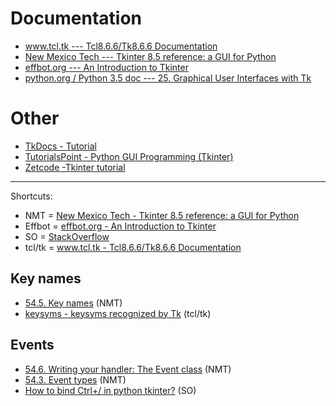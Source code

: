 
# Documentation

- [www.tcl.tk --- Tcl8.6.6/Tk8.6.6 Documentation](http://www.tcl.tk/man/tcl8.6/contents.htm)
- [New Mexico Tech --- Tkinter 8.5 reference: a GUI for Python](http://infohost.nmt.edu/tcc/help/pubs/tkinter/web/index.html)
- [effbot.org --- An Introduction to Tkinter](http://effbot.org/tkinterbook/tkinter-index.htm)
- [python.org / Python 3.5 doc --- 25. Graphical User Interfaces with Tk](https://docs.python.org/3.5/library/tk.html)

# Other

- [TkDocs - Tutorial](http://www.tkdocs.com/tutorial/)
- [TutorialsPoint - Python GUI Programming (Tkinter)](http://www.tutorialspoint.com/python/python_gui_programming.htm)
- [Zetcode -Tkinter tutorial](http://zetcode.com/gui/tkinter/)

---

Shortcuts:

- NMT = [New Mexico Tech - Tkinter 8.5 reference: a GUI for Python](http://infohost.nmt.edu/tcc/help/pubs/tkinter/web/index.html)
- Effbot = [effbot.org - An Introduction to Tkinter](http://effbot.org/tkinterbook/tkinter-index.htm)
- SO = [StackOverflow](http://StackOverflow.com)
- tcl/tk = [www.tcl.tk - Tcl8.6.6/Tk8.6.6 Documentation](http://www.tcl.tk/man/tcl8.6/contents.htm)

## Key names

- [54.5. Key names](http://infohost.nmt.edu/tcc/help/pubs/tkinter/web/key-names.html) (NMT)
- [keysyms - keysyms recognized by Tk](http://www.tcl.tk/man/tcl8.6/TkCmd/keysyms.htm) (tcl/tk)

## Events

- [54.6. Writing your handler: The Event class](http://infohost.nmt.edu/tcc/help/pubs/tkinter/web/event-handlers.html) (NMT)
- [54.3. Event types](http://infohost.nmt.edu/tcc/help/pubs/tkinter/web/event-types.html) (NMT)
- [How to bind Ctrl+/ in python tkinter?](http://stackoverflow.com/a/16082411/1832058) (SO)

